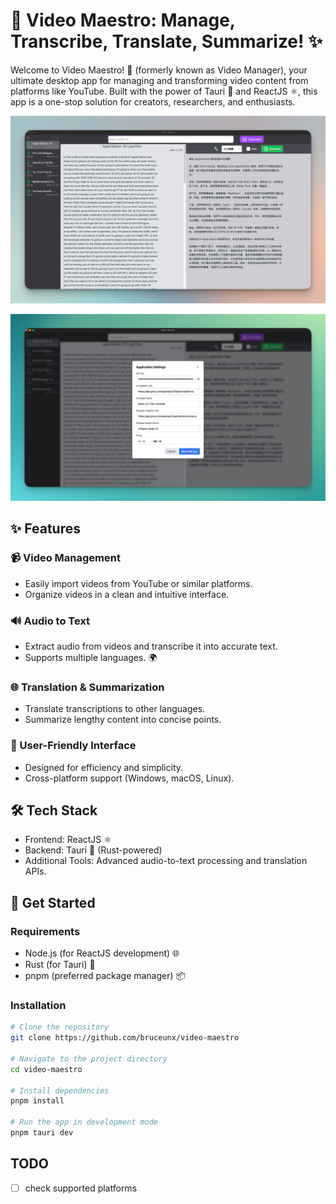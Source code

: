 # 🎥 Video Maestro: Manage, Transcribe, Translate, Summarize! ✨

Welcome to Video Maestro! 🚀 (formerly known as Video Manager), your ultimate desktop app for managing and transforming video content from platforms like YouTube. Built with the power of Tauri 🦀 and ReactJS ⚛️, this app is a one-stop solution for creators, researchers, and enthusiasts.

<p align="center">
  <img src="docs/screenshot1.png" alt="Video Maestro Screenshot" width="600">
</p>

<p align="center">
  <img src="docs/screenshot2.png" alt="Video Maestro Screenshot" width="600">
</p>

## ✨ Features

### 📹 Video Management

- Easily import videos from YouTube or similar platforms.
- Organize videos in a clean and intuitive interface.

### 🔊 Audio to Text

- Extract audio from videos and transcribe it into accurate text.
- Supports multiple languages. 🌍

### 🌐 Translation & Summarization

- Translate transcriptions to other languages.
- Summarize lengthy content into concise points.

### 🎨 User-Friendly Interface

- Designed for efficiency and simplicity.
- Cross-platform support (Windows, macOS, Linux).

## 🛠️ Tech Stack

- Frontend: ReactJS ⚛️
- Backend: Tauri 🦀 (Rust-powered)
- Additional Tools: Advanced audio-to-text processing and translation APIs.

## 🚀 Get Started

### Requirements

- Node.js (for ReactJS development) 🌐
- Rust (for Tauri) 🦀
- pnpm (preferred package manager) 📦

### Installation

```bash
# Clone the repository
git clone https://github.com/bruceunx/video-maestro

# Navigate to the project directory
cd video-maestro

# Install dependencies
pnpm install

# Run the app in development mode
pnpm tauri dev
```

## TODO

- [ ] check supported platforms
